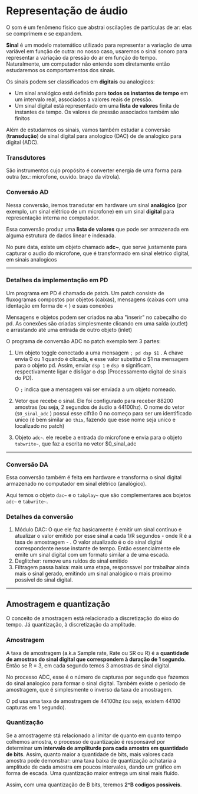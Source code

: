 # Representação de áudio

O som é um fenômeno físico que abstrai oscilações de partículas de ar: elas se comprimem e se expandem. 

**Sinal** é um modelo matemático utilizado para representar a variação de uma variável em função de outra: no nosso caso, usaremos o sinal sonoro para representar a variação da pressão do ar em função do tempo. Naturalmente, um computador não entende som diretamente então estudaremos os comportamentos dos sinais.

Os sinais podem ser classificados em **digitais** ou analogicos:

* Um sinal analógico está definido para **todos os instantes de tempo** em um intervalo real, associados a valores reais de pressão.
* Um sinal digital está representado em uma **lista de valores** finita de instantes de tempo. Os valores de pressão associados também são finitos

Além de estudarmos os sinais, vamos também estudar a conversão (**transdução**) de sinal digital para anologico (DAC) de de analogico para digital (ADC).

### Transdutores

São instrumentos cujo propósito é converter energia de uma forma para outra (ex.: microfone, ouvido. braço da vitrola).

### Conversão AD

Nessa conversão, iremos transdutar em hardware um sinal **analógico** (por exemplo, um sinal elétrico de um microfone) em um sinal **digital** para representação interna no computador.



Essa conversão produz uma **lista de valores** que pode ser armazenada em alguma estrutura de dados linear e indexada.

No pure data, existe um objeto chamado **adc~**, que serve justamente para capturar o audio do microfone, que é transformado em sinal eletrico digital, em sinais analogicos

***

### Detalhes da implementação em PD

Um programa em PD é chamado de patch. Um patch consiste de fluxogramas compostos por objetos (caixas), mensagens  (caixas com uma identação em forma de < ) e suas conexões



Mensagens e objetos podem ser criados na aba "inserir" no cabeçalho do pd. As conexões são criadas simplesmente clicando em uma saída (outlet) e arrastando até uma entrada de outro objeto (inlet)

O programa de conversão ADC no patch exemplo tem 3 partes:

1. Um objeto toggle conectado a uma mensagem `; pd dsp $1` . A chave envia 0 ou 1 quando é clicada, e esse valor substitui o $1 na mensagem para o objeto pd. Assim, enviar `dsp 1`  e `dsp 0`  significam, respectivamente ligar e disligar o dsp (Processamento digital de sinais do PD).

   O `;` indica que a mensagem vai ser enviada a um objeto nomeado.

2. Vetor que recebe o sinal. Ele foi configurado para receber 88200 amostras (ou seja, 2 segundos de áudio a 44100hz). O nome do vetor (`$0_sinal_adc` ) possui esse cifrão 0 no começo para ser um identificado unico (é bem similar ao `this`, fazendo que esse nome seja unico e localizado no patch)

3. Objeto `adc~`. ele recebe a entrada do microfone e envia para o objeto `tabwrite~`, que faz a escrita no vetor $0_sinal_adc

***

### Conversão DA

Essa conversão também é feita em hardware e transforma o sinal digital armazenado no computador em sinal elétrico (analógico).

Aqui temos o objeto `dac~` e o `tabplay~` que são complementares aos bojetos `adc~` e `tabwrite~`. 

### Detalhes da conversão

1. Módulo DAC: O que ele faz basicamente é emitir um sinal contínuo e atualizar o valor emitido por esse sinal a cada 1/R segundos - onde R é a taxa de amostragem - . O valor atualizado é o do sinal digital correspondente nesse instante de tempo. Então essencialmente ele emite um sinal digital com um formato similar a de uma escada.
2. Deglitcher: remove uns ruídos do sinal emitido
3. Filtragem passa baixa: mais uma etapa, responsavel por trabalhar ainda mais o sinal gerado, emitindo um sinal analógico o mais proximo possível do sinal digital.

***

## Amostragem e quantização

O conceito de amostragem está relacionado a discretização do eixo do tempo. Já quantização, à discretização da amplitude.

### Amostragem

A taxa de amostragem (a.k.a Sample rate, Rate ou SR ou R) é a **quantidade de amostras do sinal digital que correspondem à duração de 1 segundo**. Então se R = 3, em cada segundo temos 3 amostras de sinal digital.

No processo ADC, esse é o número de capturas por segundo que fazemos do sinal analogico para formar o sinal digital. Também existe o período de amostragem, que é simplesmente o inverso da taxa de amostragem.

O pd usa uma taxa de amostragem de 44100hz (ou seja, existem 44100 capturas em 1 segundo).



### Quantização

Se a amostrageme stá relacionado a limitar de quanto em quanto tempo colhemos amostra, o processo de quantização é responsável por determinar **um intervalo de ampliturde para cada amostra em quantidade de bits**. Assim, quanto maior a quantidade de bits, mais valores cada amostra pode demonstrar: uma taxa baixa de quantização achataria a amplitude de cada amostra em poucos intervalos, dando um gráfico em forma de escada. Uma quantização maior entrega um sinal mais fluído.

Assim, com uma quantização de B bits, teremos **2^B codigos possiveis**. 